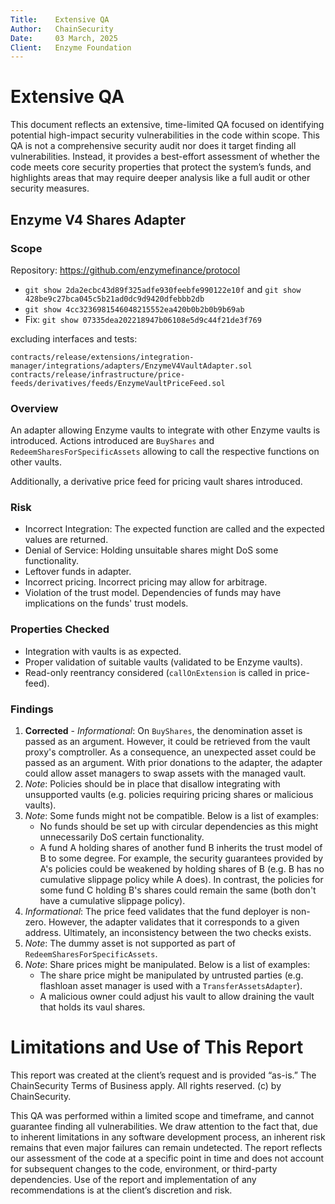 ```yaml
---
Title:    Extensive QA
Author:   ChainSecurity  
Date:     03 March, 2025
Client:   Enzyme Foundation
---
```


# Extensive QA

This document reflects an extensive, time-limited QA focused on identifying potential high-impact security vulnerabilities in the code within scope. This QA is not a comprehensive security audit nor does it target finding all vulnerabilities. Instead, it provides a best-effort assessment of whether the code meets core security properties that protect the system’s funds, and highlights areas that may require deeper analysis like a full audit or other security measures.

## Enzyme V4 Shares Adapter

### Scope

Repository: https://github.com/enzymefinance/protocol

- ``git show 2da2ecbc43d89f325adfe930feebfe990122e10f`` and ``git show 428be9c27bca045c5b21ad0dc9d9420dfebbb2db`` 
- ``git show 4cc3236981546048215552ea420b0b2b0b9b69ab`` 
- Fix: ``git show 07335dea202218947b06108e5d9c44f21de3f769``

excluding interfaces and tests:

```
contracts/release/extensions/integration-manager/integrations/adapters/EnzymeV4VaultAdapter.sol
contracts/release/infrastructure/price-feeds/derivatives/feeds/EnzymeVaultPriceFeed.sol
```

### Overview

An adapter allowing Enzyme vaults to integrate with other Enzyme vaults is introduced.
Actions introduced are `BuyShares` and `RedeemSharesForSpecificAssets` allowing to call the respective functions on other vaults.

Additionally, a derivative price feed for pricing vault shares introduced.

### Risk

- Incorrect Integration: The expected function are called and the expected values are returned. 
- Denial of Service: Holding unsuitable shares might DoS some functionality.
- Leftover funds in adapter.
- Incorrect pricing. Incorrect pricing may allow for arbitrage.
- Violation of the trust model. Dependencies of funds may have implications on the funds' trust models.

### Properties Checked

- Integration with vaults is as expected.
- Proper validation of suitable vaults (validated to be Enzyme vaults).
- Read-only reentrancy considered (`callOnExtension` is called in price-feed).

### Findings

1. **Corrected** - *Informational*: On `BuyShares`, the denomination asset is passed as an argument. However, it could be retrieved from the vault proxy's comptroller. As a consequence, an unexpected asset could be passed as an argument. With prior donations to the adapter, the adapter could allow asset managers to swap assets with the managed vault.
2. *Note*: Policies should be in place that disallow integrating with unsupported vaults (e.g. policies requiring pricing shares or malicious vaults).
3. *Note*: Some funds might not be compatible. Below is a list of examples:
    - No funds should be set up with circular dependencies as this might unnecessarily DoS certain functionality.
    - A fund A holding shares of another fund B inherits the trust model of B to some degree. For example, the security guarantees provided by A's policies could be weakened by holding shares of B (e.g. B has no cumulative slippage policy while A does). In contrast, the policies for some fund C holding B's shares could remain the same (both don't have a cumulative slippage policy).
4. *Informational*: The price feed validates that the fund deployer is non-zero. However, the adapter validates that it corresponds to a given address. Ultimately, an inconsistency between the two checks exists.
5. *Note*: The dummy asset is not supported as part of `RedeemSharesForSpecificAssets`.
6. *Note*: Share prices might be manipulated. Below is a list of examples:
    - The share price might be manipulated by untrusted parties (e.g. flashloan asset manager is used with a `TransferAssetsAdapter`).
    - A malicious owner could adjust his vault to allow draining the vault that holds its vaul shares.

# Limitations and Use of This Report
This report was created at the client’s request and is provided “as-is.” The ChainSecurity Terms of Business apply. All rights reserved. (c) by ChainSecurity.

This QA was performed within a limited scope and timeframe, and cannot guarantee finding all vulnerabilities. We draw attention to the fact that, due to inherent limitations in any software development process, an inherent risk remains that even major failures can remain undetected. The report reflects our assessment of the code at a specific point in time and does not account for subsequent changes to the code, environment, or third-party dependencies. Use of the report and implementation of any recommendations is at the client’s discretion and risk.